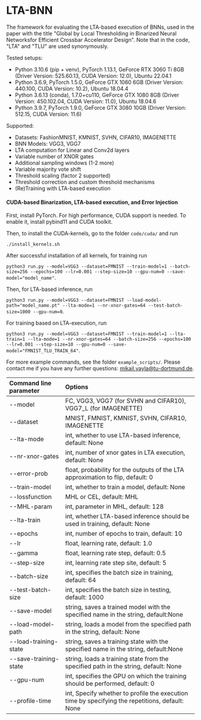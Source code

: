 # LTA-BNN
The framework for evaluating the LTA-based execution of BNNs, used in the paper with the title "Global by Local Thresholding in Binarized Neural Networksfor Efficient Crossbar Accelerator Design". Note that in the code, "LTA" and "TLU" are used synonymously.

Tested setups:
- Python 3.10.6 (pip + venv), PyTorch 1.13.1, GeForce RTX 3060 Ti 8GB (Driver Version: 525.60.13, CUDA Version: 12.0), Ubuntu 22.04.1
- Python 3.6.9, PyTorch 1.5.0, GeForce GTX 1060 6GB (Driver Version: 440.100, CUDA Version: 10.2), Ubuntu 18.04.4
- Python 3.6.13 (conda), 1.7.0+cu110, GeForce GTX 1080 8GB (Driver Version: 450.102.04, CUDA Version: 11.0), Ubuntu 18.04.6
- Python 3.9.7, PyTorch 1.9.0, GeForce GTX 3080 10GB (Driver Version: 512.15, CUDA Version: 11.6)

Supported:
- Datasets: FashionMNIST, KMNIST, SVHN, CIFAR10, IMAGENETTE
- BNN Models: VGG3, VGG7
- LTA computation for Linear and Conv2d layers
- Variable number of XNOR gates
- Additional sampling windows (1-2 more)
- Variable majority vote shift
- Threshold scaling (factor 2 supported)
- Threshold correction and custom threshold mechanisms
- (Re)Training with LTA-based execution

#### CUDA-based Binarization, LTA-based execution, and Error Injection

First, install PyTorch. For high performance, CUDA support is needed. To enable it, install pybind11 and CUDA toolkit.

Then, to install the CUDA-kernels, go to the folder ```code/cuda/``` and run

```./install_kernels.sh```

After successful installation of all kernels, for training run

```python3 run.py --model=VGG3 --dataset=FMNIST --train-model=1 --batch-size=256 --epochs=100 --lr=0.001 --step-size=10 --gpu-num=0 --save-model="model_name"```.

Then, for LTA-based inference, run

```python3 run.py --model=VGG3 --dataset=FMNIST --load-model-path="model_name.pt" --lta-mode=1 --nr-xnor-gates=64 --test-batch-size=1000 --gpu-num=0```.

For training based on LTA-execution, run

```python3 run.py --model=VGG3 --dataset=FMNIST --train-model=1 --lta-train=1 --lta-mode=1 --nr-xnor-gates=64 --batch-size=256 --epochs=100 --lr=0.001 --step-size=10 --gpu-num=0 --save-model="FMNIST_TLU_TRAIN_64"```.

For more example commands, see the folder ```example_scripts/```.
Please contact me if you have any further questions: mikail.yayla@tu-dortmund.de.

| Command line parameter | Options |
| :------------- |:-------------|
| --model      | FC, VGG3, VGG7 (for SVHN and CIFAR10), VGG7_L (for IMAGENETTE) |
| --dataset      | MNIST, FMNIST, KMNIST, SVHN, CIFAR10, IMAGENETTE |
| --lta-mode      | int, whether to use LTA-based inference, default: None |
| --nr-xnor-gates      | int, number of xnor gates in LTA execution, default: None |
| --error-prob      | float, probability for the outputs of the LTA approximation to flip, default: 0 |
| --train-model      | int, whether to train a model, default: None |
| --lossfunction      | MHL or CEL, default: MHL |
| --MHL-param      | int, parameter in MHL, default: 128|
| --lta-train      | int, whether LTA-based inference should be used in training, default: None |
| --epochs      | int, number of epochs to train, default: 10|
| --lr      | float, learning rate, default: 1.0|
| --gamma      | float, learning rate step, default: 0.5|
| --step-size      | int, learning rate step site, default: 5|
| --batch-size      | int, specifies the batch size in training, default: 64|
| --test-batch-size      | int, specifies the batch size in testing, default: 1000|
| --save-model | string, saves a trained model with the specified name in the string, default:None |
| --load-model-path | string, loads a model from the specified path in the string, default: None |
| --load-training-state | string, saves a training state with the specified name in the string, default:None |
| --save-training-state | string, loads a training state from the specified path in the string, default: None |
| --gpu-num | int, specifies the GPU on which the training should be performed, default: 0 |
| --profile-time | int, Specify whether to profile the execution time by specifying the repetitions, default: None |
